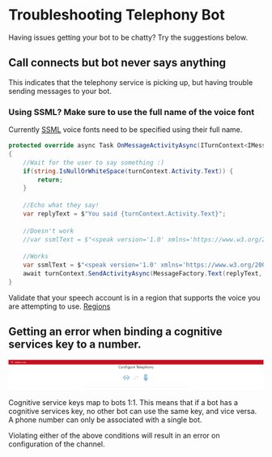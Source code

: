 # Troubleshooting Telephony Bot

Having issues getting your bot to be chatty? Try the suggestions below.

## Call connects but bot never says anything

This indicates that the telephony service is picking up, but having trouble sending messages to your bot.

### Using SSML? Make sure to use the full name of the voice font

Currently [SSML](https://docs.microsoft.com/en-us/azure/cognitive-services/speech-service/speech-synthesis-markup) voice fonts need to be specified using their full name.

```csharp
protected override async Task OnMessageActivityAsync(ITurnContext<IMessageActivity> turnContext, CancellationToken cancellationToken)
{
    //Wait for the user to say something :)
    if(string.IsNullOrWhiteSpace(turnContext.Activity.Text)) {
        return;
    }

    //Echo what they say!
    var replyText = $"You said {turnContext.Activity.Text}";

    //Doesn't work
    //var ssmlText = $"<speak version='1.0' xmlns='https://www.w3.org/2001/10/synthesis' xml:lang='en-US'><voice name='Jessa24kRUS'>{replyText}</voice></speak>");

    //Works
    var ssmlText = $"<speak version='1.0' xmlns='https://www.w3.org/2001/10/synthesis' xml:lang='en-US'><voice name='Microsoft Server Speech Text to Speech Voice (en-US, Jessa24kRUS)'>{replyText}</voice></speak>");
    await turnContext.SendActivityAsync(MessageFactory.Text(replyText, ssmlText), cancellationToken);
}
```

Validate that your speech account is in a region that supports the voice you are attempting to use. [Regions](https://docs.microsoft.com/en-us/azure/cognitive-services/speech-service/regions#standard-and-neural-voices)

## Getting an error when binding a cognitive services key to a number. 

![](images/channelConfigurationError.png)

Cognitive service keys map to bots 1:1. This means that if a bot has a cognitive services key, no other bot can use the same key, and vice versa.
A phone number can only be associated with a single bot.

Violating either of the above conditions will result in an error on configuration of the channel.
